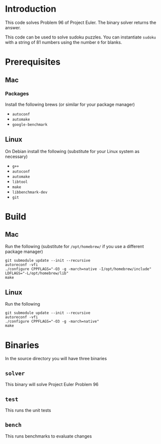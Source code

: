 # Introduction 

This code solves Problem 96 of Project Euler. The binary solver returns the answer. 

This code can be used to solve sudoku puzzles. You can instantiate `sudoku` with a string of 81 numbers using the number `0` for blanks. 

# Prerequisites  

## Mac

### Packages 

Install the following brews (or similar for your package manager)

* `autoconf`
* `automake`
* `google-benchmark`

## Linux

On Debian install the following (substitute for your Linux system as necessary)

* `g++`
* `autoconf`
* `automake`
* `libtool`
* `make`
* `libbenchmark-dev`
* `git`

# Build

## Mac 

Run the following (substitute for `/opt/homebrew/` if you use a different package manager)

```
git submodule update --init --recursive
autoreconf -vfi 
./configure CPPFLAGS="-O3 -g -march=native -I/opt/homebrew/include" LDFLAGS="-L/opt/homebrew/lib"
make
```

## Linux

Run the following

```
git submodule update --init --recursive
autoreconf -vfi
./configure CPPFLAGS="-O3 -g -march=native"
make
```

# Binaries 

In the source directory you will have three binaries 

## `solver`

This binary will solve Project Euler Problem 96

## `test`

This runs the unit tests

## `bench`

This runs benchmarks to evaluate changes


